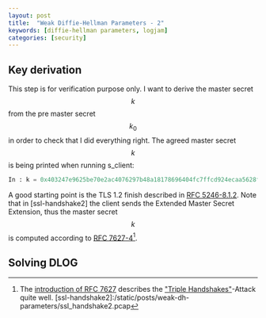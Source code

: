 ```yaml
---
layout: post
title:  "Weak Diffie-Hellman Parameters - 2"
keywords: [diffie-hellman parameters, logjam]
categories: [security]
---
```


## Key derivation

This step is for verification purpose only. I want to derive the master secret $$ k $$ from the pre master secret $$ k_{0} $$ in order to check that I did everything right. The agreed master secret $$ k $$ is being printed when running s_client:

```python
In : k = 0x403247e9625be70e2ac4076297b48a18178696404fc7ffcd924ecaa5628fdba049dfbd4170f65acbc6a84aa18696144a
```

A good starting point is the TLS 1.2 finish described in [RFC 5246-8.1.2](https://tools.ietf.org/html/rfc5246#section-8.1.2). Note that in [ssl-handshake2] the client sends the Extended Master Secret Extension, thus the master secret $$ k $$ is computed according to [RFC 7627-4](https://tools.ietf.org/html/rfc7627#section-4)[^9].

## Solving DLOG

[^9]: The [introduction of RFC 7627](https://tools.ietf.org/html/rfc7627#section-1) describes the ["Triple Handshakes"](http://ieeexplore.ieee.org/stamp/stamp.jsp?tp=&arnumber=6956559)-Attack quite well.
[ssl-handshake2]:/static/posts/weak-dh-parameters/ssl_handshake2.pcap
